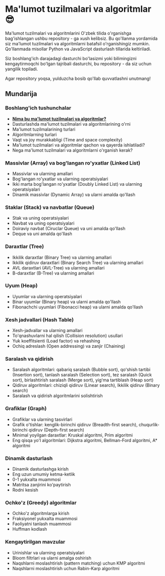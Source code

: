 # Ma'lumot tuzilmalari va algoritmlar 😎

Ma'lumot tuzilmalari va algoritmlarini O'zbek tilida o'rganishga bag'ishlangan ushbu repository - ga xush kelibsiz. Bu qo'llanma yordamida siz ma'lumot tuzilmalari va algoritmlarni batafsil o'rganishingiz mumkin. Qo'llanmada misollar Python va JavaScript dasturlash tillarida keltiriladi. 

Siz boshlang'ich darajadagi dasturchi bo'lasizmi yoki bilimingizni kengaytirmoqchi boʻlgan tajribali dasturchi, bu repository - da siz uchun yangilik topiladi. 

Agar repository yoqsa, yulduzcha bosib qo'llab quvvatlashni unutmang!

## Mundarija

### Boshlang'ich tushunchalar
+ __[Nima bu ma'lumot tuzilmalari va algoritmlar?](https://github.com/devfarhod/malumot-tuzilmalari-va-algoritmlar/blob/main/kirish/nima_bu_malumot_tuzilmalari_va_algorithmlar.md)__
+ Dasturlashda ma'lumot tuzilmalari va algoritmlarining o'rni
+ Ma'lumot tuzilmalarining turlari
+ Algoritmlarning turlari
+ Vaqt va joy murakkabligi (Time and space complexity)
+ Ma'lumot tuzilmalari va algoritmlar qachon va qayerda ishlatiladi?
+ Nega ma'lumot tuzilmalari va algoritmlarni o'rganish kerak?

### Massivlar (Array) va bog'langan ro'yxatlar (Linked List)
+ Massivlar va ularning amallari
+ Bog'langan ro'yxatlar va ularning operatsiyalari
+ Ikki marta bog'langan ro'yxatlar (Doubly Linked List) va ularning operatsiyalari
+ Dinamik massivlar (Dynamic Array) va ularni amalda qo'llash

### Staklar (Stack) va navbatlar (Queue)
+ Stak va uning operatsiyalari
+ Navbat va uning operatsiyalari
+ Doiraviy navbat (Ciruclar Queue) va uni amalda qo'llash
+ Deque va uni amalda qo'llash

### Daraxtlar (Tree)
+ Ikkilik daraxtlar (Binary Tree) va ularning amallari
+ Ikkilik qidiruv daraxtlari (Binary Search Tree) va ularning amallari
+ AVL daraxtlari (AVL-Tree) va ularning amallari
+ B-daraxtlar (B-Tree) va ularning amallari

### Uyum (Heap)
+ Uyumlar  va ularning operatsiyalari
+ Binar uyumlar (Binary heap) va ularni amalda qo'llash
+ Fibonachchi uyumlari (Fibonacci heap) va ularni amalda qo'llash

### Xesh jadvallari (Hash Table)
+ Xesh-jadvallar va ularning amallari
+ To'qnashuvlarni hal qilish (Collision resolution) usullari
+ Yuk koeffitsienti (Load factor) va rehashing
+ Ochiq adreslash (Open addressing) va zanjir (Chaining)

### Saralash va qidirish
+ Saralash algoritmlari: qabariq saralash (Bubble sort), qoʻshish tartibi (Insertion sort), tanlash saralash (Selection sort), tez saralash (Quick sort), birlashtirish saralash (Merge sort), yigʻma tartiblash (Heap sort)
+ Qidiruv algoritmlari: chiziqli qidiruv (Linear search), Ikkilik qidiruv (Binary search)
+ Saralash va qidirish algoritmlarini solishtirish

### Grafiklar (Graph)
+ Grafiklar va ularning tasvirlari
+ Grafik o'tishlar: kenglik-birinchi qidiruv (Breadth-first search), chuqurlik-birinchi qidiruv (Depth-first search)
+ Minimal yoyilgan daraxtlar: Kruskal algoritmi, Prim algoritmi
+ Eng qisqa yo'l algoritmlari: Dijkstra algoritmi, Bellman-Ford algoritmi, A* algoritmi

### Dinamik dasturlash
+ Dinamik dasturlashga kirish
+ Eng uzun umumiy ketma-ketlik
+ 0-1 yukxalta muammosi
+ Matritsa zanjirini ko'paytirish
+ Rodni kesish

### Ochko'z (Greedy) algoritmlar
+ Ochko'z algoritmlarga kirish
+ Fraksiyonel yukxalta muammosi
+ Faoliyatni tanlash muammosi
+ Huffman kodlash

### Kengaytirilgan mavzular
+ Urinishlar va ularning operatsiyalari
+ Bloom filtrlari va ularni amalga oshirish
+ Naqshlarni moslashtirish (pattern matching) uchun KMP algoritmi
+ Naqshlarni moslashtirish uchun Rabin-Karp algoritmi

